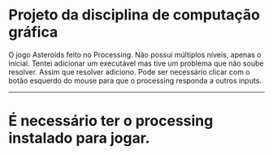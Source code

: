 # Projeto da disciplina de computação gráfica
O jogo Asteroids feito no Processing. Não possui múltiplos níveis, apenas o inicial. 
Tentei adicionar um executável mas tive um problema que não soube resolver. Assim que resolver adiciono. 
Pode ser necessário clicar com o botão esquerdo do mouse para que o processing responda a outros inputs.

---
# É necessário ter o processing instalado para jogar.

